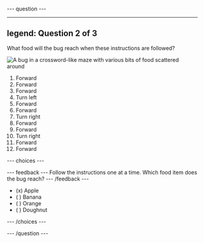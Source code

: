--- question ---

---
legend: Question 2 of 3
---

What food will the bug reach when these instructions are followed?

![A bug in a crossword-like maze with various bits of food scattered around](images/quiz/q2.png)

1. Forward
2. Forward
3. Forward
4. Turn left
5. Forward
6. Forward
7. Turn right
8. Forward
9. Forward
10. Turn right
11. Forward
12. Forward

--- choices ---

--- feedback ---
Follow the instructions one at a time.  Which food item does the bug reach?
--- /feedback ---

- (x) Apple
- ( ) Banana
- ( ) Orange
- ( ) Doughnut

--- /choices ---

--- /question ---
